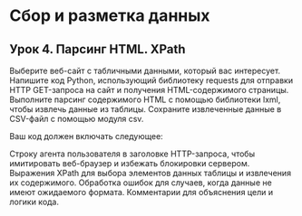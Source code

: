 
# Сбор и разметка данных

## Урок 4. Парсинг HTML. XPath

Выберите веб-сайт с табличными данными, который вас интересует.
Напишите код Python, использующий библиотеку requests для отправки HTTP GET-запроса на сайт и получения HTML-содержимого страницы.
Выполните парсинг содержимого HTML с помощью библиотеки lxml, чтобы извлечь данные из таблицы.
Сохраните извлеченные данные в CSV-файл с помощью модуля csv.

Ваш код должен включать следующее:

Строку агента пользователя в заголовке HTTP-запроса, чтобы имитировать веб-браузер и избежать блокировки сервером.
Выражения XPath для выбора элементов данных таблицы и извлечения их содержимого.
Обработка ошибок для случаев, когда данные не имеют ожидаемого формата.
Комментарии для объяснения цели и логики кода.
